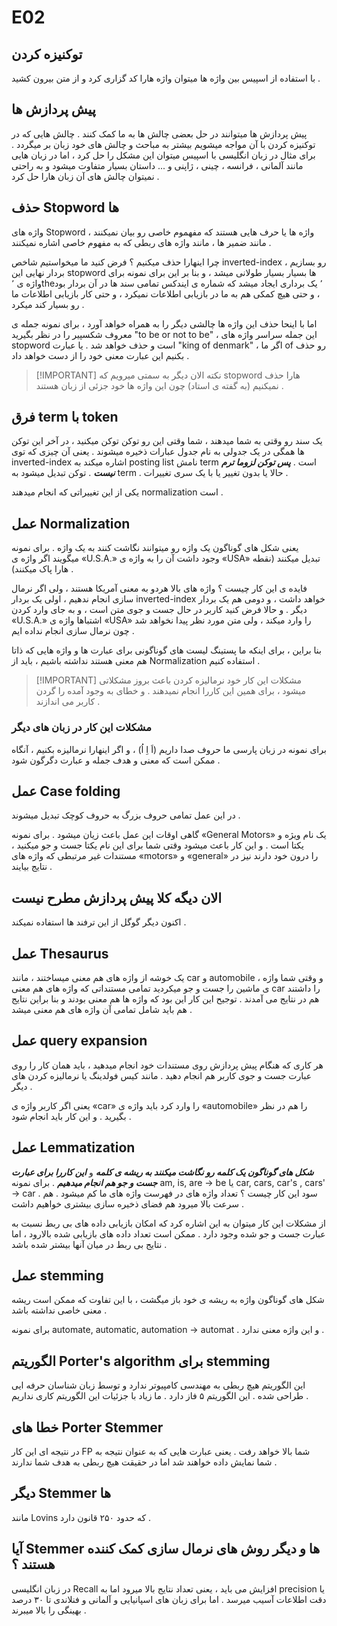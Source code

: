 # E02

## توکنیزه کردن

با استفاده از اسپیس بین واژه ها میتوان واژه هارا کد گزاری کرد و از متن بیرون کشید .

## پیش پردازش ها

پیش پردازش ها میتوانند در حل بعضی چالش ها به ما کمک کنند . چالش هایی که در توکنیزه کردن با آن مواجه میشویم بیشتر به مباحث و چالش های خود زبان بر میگردد . برای مثال در زبان انگلیسی با اسپیس میتوان این مشکل را حل کرد ، اما در زبان هایی مانند آلمانی ، فرانسه ، چینی ، ژاپنی و ... داستان بسیار متفاوت میشود و به راحتی نمیتوان چالش های آن زبان هارا حل کرد .

## حذف Stopword ها

واژه های Stopword واژه ها یا حرف هایی هستند که مفهموم خاصی رو بیان نمیکنند ، مانند ضمیر ها ، مانند واژه های ربطی که به مفهوم خاصی اشاره نمیکنند .

چرا اینهارا حذف میکنیم ؟ فرض کنید ما میخواستیم شاخص inverted-index رو بسازیم ، بردار نهایی این stopword ها بسیار بسیار طولانی میشد ، و بنا بر این برای نمونه برای واژه ی ٬the٬ یک برداری ایجاد میشد که شماره ی ایندکس تمامی سند ها در آن بردار بود ، و حتی هیچ کمکی هم به ما در بازیابی اطلاعات نمیکرد ، و حتی کار بازیابی اطلاعات ما رو بسیار کند میکرد .

اما با اینحا حذف این واژه ها چالشی دیگر را به همراه خواهد آورد ، برای نمونه جمله ی معروف شکسپیر را در نظر بگیرید "to be or not to be" ، این جمله سراسر واژه های stopword است و حذف خواهد شد . یا عبارت "king of denmark" ، اگر ما of رو حذف بکنیم این عبارت معنی خود را از دست خواهد داد .

> [!IMPORTANT] نکته
> الان دیگر به سمتی میرویم که stopword هارا حذف نمیکنیم (به گفته ی استاد) چون این واژه ها خود جزئی از زبان هستند .


## فرق term با token

یک سند رو وقتی به شما میدهند ، شما وقتی این رو توکن توکن میکنید ، در آخر این توکن ها همگی در یک جدولی به نام جدول عبارات ذخیره میشوند . یعنی آن چیزی که توی inverted-index اشاره میکند به posting list نامش term است . ***پس توکن لزوما ترم نیست*** . توکن تبدیل میشود به term . حالا یا بدون تغییر یا با یک سری تغییرات .

یکی از این تغییراتی که انجام میدهند normalization است .

## عمل Normalization

یعنی شکل های گوناگون یک واژه رو میتوانند نگاشت کنند به یک واژه . برای نمونه میگویند اگر واژه ی «U.S.A.» وجود داشت آن را به واژه ی «USA» تبدیل میکنند (نقطه هارا پاک میکنند) .

فایده ی این کار چیست ؟ واژه های بالا هردو به معنی آمریکا هستند ، ولی اگر نرمال سازی انجام ندهیم ، اولی یک بردار inverted-index خواهد داشت ، و دومی هم یک بردار دیگر . و حالا فرض کنید کاربر در حال جست و جوی متن است ، و به جای وارد کردن «U.S.A.» اشتباها واژه ی «USA» را وارد میکند ، ولی متن مورد نظر پیدا نخواهد شد چون نرمال سازی انجام نداده ایم .

بنا براین ، برای اینکه ما پستینگ لیست های گوناگونی برای عبارت ها و واژه هایی که ذاتا هم معنی هستند نداشته باشیم ، باید از Normalization استفاده کنیم .


> [!IMPORTANT] مشکلات این کار
> خود نرمالیزه کردن باعث بروز مشکلاتی میشود ، برای همین این کاررا انجام نمیدهند . و خطای به وجود آمده را گردن کاربر می اندازند .

### مشکلات این کار در زبان های دیگر

برای نمونه در زبان پارسی ما حروف صدا داریم (اَ اِ اُ) ، و اگر اینهارا نرمالیزه بکنیم ، آنگاه ممکن است که معنی و هدف جمله و عبارت دگرگون شود .


## عمل Case folding

در این عمل تمامی حروف بزرگ به حروف کوچک تبدیل میشوند .

گاهی اوقات این عمل باعث زیان میشود . برای نمونه «General Motors» یک نام ویژه و یکتا است . و این کار باعث میشود وقتی شما برای این نام یکتا جست و جو میکنید ، مستندات غیر مرتبطی که واژه های «motors» و «general» را درون خود دارند نیز در نتایج بیایند .


## الان دیگه کلا پیش پردازش مطرح نیست

اکنون دیگر گوگل از این ترفند ها استفاده نمیکند .

## عمل Thesaurus

یک خوشه از واژه های هم معنی میساختند ، مانند car و automobile ، و وقتی شما واژه ی ماشین را جست و جو میکردید تمامی مستنداتی که واژه های هم معنی car را داشتند هم در نتایج می آمدند . توجیح این کار این بود که واژه ها هم معنی بودند و بنا براین نتایج هم باید شامل تمامی آن واژه های هم معنی میشد .

## عمل query expansion

هر کاری که هنگام پیش پردازش روی مستندات خود انجام میدهید ، باید همان کار را روی عبارت جست و جوی کاربر هم انجام دهید . مانند کیس فولدینگ یا نرمالیزه کردن های دیگر .

یعنی اگر کاربر واژه ی «car» را وارد کرد باید واژه ی «automobile» را هم در نظر بگیرید . و این کار باید انجام شود .

## عمل Lemmatization

***شکل های گوناگون یک کلمه رو نگاشت میکنند به ریشه ی کلمه*** و ***این کاررا برای عبارت جست و جو هم انجام میدهیم*** .
برای نمونه am, is, are -> be یا car, cars, car's , cars' -> car . سود این کار چیست ؟ تعداد واژه های در فهرست واژه های ما کم میشود . هم سرعت بالا میرود هم فضای ذخیره سازی بیشتری خواهیم داشت .

از مشکلات این کار میتوان به این اشاره کرد که امکان بازیابی داده های بی ربط نسبت به عبارت جست و جو شده وجود دارد . ممکن است تعداد داده های بازیابی شده بالارود ، اما نتایج بی ربط در میان آنها بیشتر شده باشد .

## عمل stemming

شکل های گوناگون واژه به ریشه ی خود باز میگشت ، با این تفاوت که ممکن است ریشه معنی خاصی نداشته باشد .

برای نمونه automate, automatic, automation -> automat . و این واژه معنی ندارد .

## الگوریتم Porter's algorithm برای stemming

این الگوریتم هیچ ربطی به مهندسی کامپیوتر ندارد و توسط زبان شناسان حرفه ایی طراحی شده .
این الگوریتم ۵ فاز دارد . ما زیاد با جزئیات این الگوریتم کاری نداریم .

## خطا های Porter Stemmer

در نتیجه ای این کار FP شما بالا خواهد رفت . یعنی عبارت هایی که به عنوان نتیجه به شما نمایش داده خواهند شد اما در حقیقت هیچ ربطی به هدف شما ندارند .

## دیگر Stemmer ها

مانند Lovins که حدود ۲۵۰ قانون دارد .

## آیا Stemmer ها و دیگر روش های نرمال سازی کمک کننده هستند ؟

در زبان انگلیسی Recall افزایش می باید ، یعنی تعداد نتایج بالا میرود اما به precision یا دقت اطلاعات آسیب میرسد .
اما برای زبان های اسپانیایی و آلمانی و فنلاندی تا ۳۰ درصد بهینگی را بالا میبرند .











